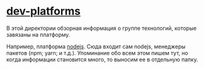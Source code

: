 # [dev-platforms](./)

В этой директории обзорная информация о группе технологий, которые завязаны на платформу.

Например, платформа [nodejs](nodejs). 
Сюда входит сам nodejs, менеджеры пакетов (npm; yarn; и т.д.).
Упоминание обо всем этом пишем тут, но когда информации становится много, то выносим ее в отдельную папку.
